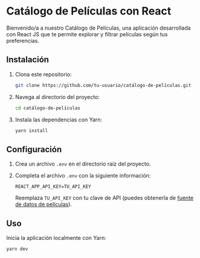 # Catálogo de Películas con React

Bienvenido/a a nuestro Catálogo de Películas, una aplicación desarrollada con React JS que te permite explorar y filtrar películas según tus preferencias.

## Instalación

1. Clona este repositorio:

    ```bash
    git clone https://github.com/tu-usuario/catálogo-de-películas.git
    ```

2. Navega al directorio del proyecto:

    ```bash
    cd catálogo-de-películas
    ```

3. Instala las dependencias con Yarn:

    ```bash
    yarn install
    ```

## Configuración

1. Crea un archivo `.env` en el directorio raíz del proyecto.

2. Completa el archivo `.env` con la siguiente información:

    ```env
    REACT_APP_API_KEY=TU_API_KEY
    ```

    Reemplaza `TU_API_KEY` con tu clave de API (puedes obtenerla de [fuente de datos de películas](#fuente-de-datos-de-películas)).

## Uso

Inicia la aplicación localmente con Yarn:

```bash
yarn dev